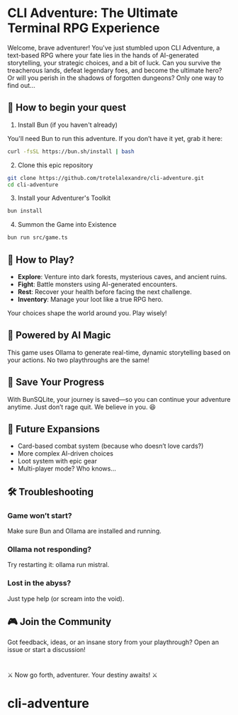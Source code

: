 # CLI Adventure: The Ultimate Terminal RPG Experience

Welcome, brave adventurer! You've just stumbled upon CLI Adventure, a text-based RPG where your fate lies in the hands of AI-generated storytelling, your strategic choices, and a bit of luck. Can you survive the treacherous lands, defeat legendary foes, and become the ultimate hero? Or will you perish in the shadows of forgotten dungeons? Only one way to find out...

## 🚀 How to begin your quest

1. Install Bun (if you haven't already)

You'll need Bun to run this adventure. If you don’t have it yet, grab it here:

```bash
curl -fsSL https://bun.sh/install | bash
```

2. Clone this epic repository

```bash
git clone https://github.com/trotelalexandre/cli-adventure.git
cd cli-adventure
```

3. Install your Adventurer's Toolkit

```bash
bun install
```

4. Summon the Game into Existence

```bash
bun run src/game.ts
```

## 🎲 How to Play?

- **Explore**: Venture into dark forests, mysterious caves, and ancient ruins.
- **Fight**: Battle monsters using AI-generated encounters.
- **Rest**: Recover your health before facing the next challenge.
- **Inventory**: Manage your loot like a true RPG hero.

Your choices shape the world around you. Play wisely!

## 🧠 Powered by AI Magic

This game uses Ollama to generate real-time, dynamic storytelling based on your actions. No two playthroughs are the same!

## 💾 Save Your Progress

With BunSQLite, your journey is saved—so you can continue your adventure anytime. Just don’t rage quit. We believe in you. 😆

## 🎯 Future Expansions

- Card-based combat system (because who doesn’t love cards?)
- More complex AI-driven choices
- Loot system with epic gear
- Multi-player mode? Who knows...

## 🛠 Troubleshooting

### Game won’t start?

Make sure Bun and Ollama are installed and running.

### Ollama not responding?

Try restarting it: ollama run mistral.

### Lost in the abyss?

Just type help (or scream into the void).

## 🎮 Join the Community

Got feedback, ideas, or an insane story from your playthrough? Open an issue or start a discussion!

#

⚔️ Now go forth, adventurer. Your destiny awaits! ⚔️

# cli-adventure
